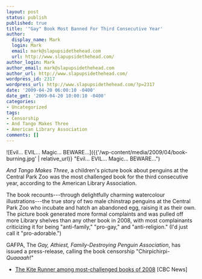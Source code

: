 ```yaml
---
layout: post
status: publish
published: true
title: '"Gay" Book Most Banned For Third Consecutive Year'
author:
  display_name: Mark
  login: Mark
  email: mark@slapupsidethehead.com
  url: http://www.slapupsidethehead.com/
author_login: Mark
author_email: mark@slapupsidethehead.com
author_url: http://www.slapupsidethehead.com/
wordpress_id: 2317
wordpress_url: http://www.slapupsidethehead.com/?p=2317
date: '2009-04-20 06:00:10 -0400'
date_gmt: '2009-04-20 10:00:10 -0400'
categories:
- Uncategorized
tags:
- Censorship
- And Tango Makes Three
- American Library Association
comments: []
---
```

![Evil... EVIL... Magic... BEWARE...]({{'/wp-content/media/2009/04/book-burning.jpg' | relative_url}} "Evil... EVIL... Magic... BEWARE...")

_And Tango Makes Three_, a children's picture book about penguins at the Central Park Zoo was the most challenged book for the third consecutive year, according to the American Library Association.

The book recounts---through delightfully charming watercolour illustrations---the true story of two male chinstrap penguins at the Central Park Zoo who incubate and hatch an abandoned egg, raising it as their own. The picture book generated more formal complaints and was pulled off more Library shelves than any other book in 2008, with most complainants criticizing it for being "anti-family," "pro-gay," and "anti-religion." (I'd just call it "pro-adorable.")

GAFPA, The _Gay, Athiest, Family-Destroying Penguin Association_, has issued a press-release, calling the book censorship "Chirpichirpi-_Quaaaah_!"

- [The Kite Runner among most-challenged books of 2008](http://www.cbc.ca/arts/books/story/2009/04/16/challenged-books.html) [CBC News]
